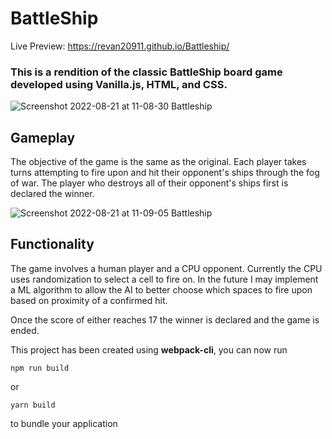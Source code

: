 # BattleShip

Live Preview: https://revan20911.github.io/Battleship/

### This is a rendition of the classic BattleShip board game developed using Vanilla.js, HTML, and CSS. 


![Screenshot 2022-08-21 at 11-08-30 Battleship](https://user-images.githubusercontent.com/47538097/185800467-52df5d6b-c35e-40b4-b278-9ddc841c88bf.png)



## Gameplay 

The objective of the game is the same as the original. Each player takes turns attempting to fire upon and hit their opponent's ships through the fog of war. The player who destroys all of their opponent's ships first is declared the winner. 

![Screenshot 2022-08-21 at 11-09-05 Battleship](https://user-images.githubusercontent.com/47538097/185800560-715c1e07-dd0e-4245-b895-0ad0ac347594.png)


## Functionality

The game involves a human player and a CPU opponent. Currently the CPU uses randomization to select a cell to fire on. In the future I may implement a ML algorithm to allow the AI to better choose which spaces to fire upon based on proximity of a confirmed hit. 

Once the score of either reaches 17 the winner is declared and the game is ended. 



This project has been created using **webpack-cli**, you can now run

```
npm run build
```

or

```
yarn build
```

to bundle your application
